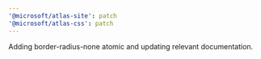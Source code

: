 ```yaml
---
'@microsoft/atlas-site': patch
'@microsoft/atlas-css': patch
---
```


Adding border-radius-none atomic and updating relevant documentation.
